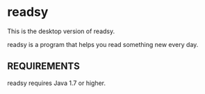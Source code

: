 readsy
======
This is the desktop version of readsy.

readsy is a program that helps you read something new every day.


REQUIREMENTS
------------
readsy requires Java 1.7 or higher.

